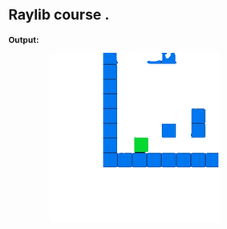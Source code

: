 # Raylib course .

### Output:

<p align="center">
    <img src="https://github.com/glULTRA/LearnRaylib/blob/z-Course-Resources/course_res/gif/24.gif">
</p>


